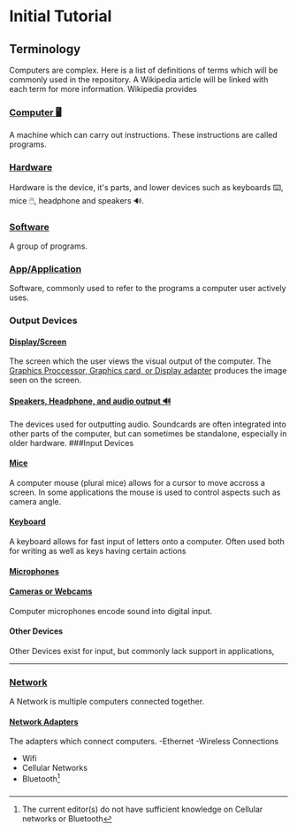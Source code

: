 # Initial Tutorial
## Terminology
Computers are complex. Here is a list of definitions of terms which will be commonly used in the repository.
A Wikipedia article will be linked with each term for more information. Wikipedia provides
### [Computer 🖥️](en.wikipedia.org/wiki/Computer)
A machine which can carry out instructions. These instructions are called programs.
### [Hardware](https://en.wikipedia.org/wiki/Computer_hardware)
Hardware is the device, it's parts, and lower devices such as keyboards ⌨️, mice 🖱️, headphone and speakers 🔊.
### [Software](en.wikipedia.org/wiki/Software)
A group of programs.
### [App/Application](en.wikipedia.org/wiki/Application_software)
Software, commonly used to refer to the programs a computer user actively uses.
### Output Devices
#### [Display/Screen](en.wikipedia.org/wiki/Electronic_visual_display)
The screen which the user views the visual output of the computer. The [Graphics Proccessor, Graphics card, or Display adapter](en.wikipedia.org/wiki/Graphics_card#Power_demand) produces the image seen on the screen.
#### [Speakers, Headphone, and audio output 🔊](en.wikipedia.org/wiki/Sound_card)
The devices used for outputting audio. Soundcards are often integrated into other parts of the computer, but can sometimes be standalone, especially in older hardware.
###Input Devices
#### [Mice](en.wikipedia.org/wiki/Computer_mouse)
A computer mouse (plural mice) allows for a cursor to move accross a screen. In some applications the mouse is used to control aspects such as camera angle.
#### [Keyboard](en.wikipedia.org/wiki/Computer_keyboard)
A keyboard allows for fast input of letters onto a computer. Often used both for writing as well as keys having certain actions
#### [Microphones](en.wikipedia.org/wiki/Microphone#Digital_microphone_interface)
#### [Cameras or Webcams](en.wikipedia.org/wiki/Webcam)
Computer microphones encode sound into digital input.
#### Other Devices
Other Devices exist for input, but commonly lack support in applications,
***
### [Network](en.wikipedia.org/wiki/Computer_network)
A Network is multiple computers connected together.
#### [Network Adapters](en.wikipedia.org/wiki/Network_interface_controller)
The adapters which connect computers. 
-Ethernet
-Wireless Connections
- Wifi
- Cellular Networks
- Bluetooth[^1]
### []()


[^1]:The current editor(s) do not have sufficient knowledge on Cellular networks or Bluetooth
